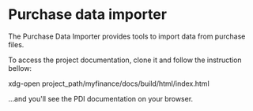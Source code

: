 # Purchase data importer 
The Purchase Data Importer provides tools to import data from purchase files.

To access the project documentation, clone it and follow the instruction bellow:

xdg-open project_path/myfinance/docs/build/html/index.html

...and you'll see the PDI documentation on your browser.
